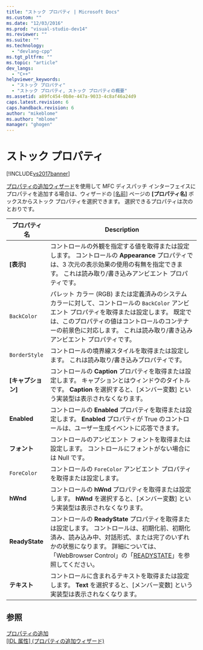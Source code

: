 ```yaml
---
title: "ストック プロパティ | Microsoft Docs"
ms.custom: ""
ms.date: "12/03/2016"
ms.prod: "visual-studio-dev14"
ms.reviewer: ""
ms.suite: ""
ms.technology: 
  - "devlang-cpp"
ms.tgt_pltfrm: ""
ms.topic: "article"
dev_langs: 
  - "C++"
helpviewer_keywords: 
  - "ストック プロパティ"
  - "ストック プロパティ, ストック プロパティの概要"
ms.assetid: a89fc454-0b8e-447a-9033-4c8af46a24d9
caps.latest.revision: 6
caps.handback.revision: 6
author: "mikeblome"
ms.author: "mblome"
manager: "ghogen"
---
```

# ストック プロパティ
[!INCLUDE[vs2017banner](../assembler/inline/includes/vs2017banner.md)]

[プロパティの追加ウィザード](../ide/idl-attributes-add-property-wizard.md)を使用して MFC ディスパッチ インターフェイスにプロパティを追加する場合は、ウィザードの [&#91;名前&#93;](../ide/names-add-property-wizard.md) ページの **\[プロパティ名\]** ボックスからストック プロパティを選択できます。  選択できるプロパティは次のとおりです。  
  
|プロパティ名|Description|  
|------------|-----------------|  
|**\[表示\]**|コントロールの外観を指定する値を取得または設定します。  コントロールの **Appearance** プロパティでは、3 次元の表示効果の使用の有無を指定できます。  これは読み取り\/書き込みアンビエント プロパティです。|  
|`BackColor`|パレット カラー \(RGB\) または定義済みのシステム カラーに対して、コントロールの `BackColor` アンビエント プロパティを取得または設定します。  既定では、このプロパティの値はコントロールのコンテナーの前景色に対応します。  これは読み取り\/書き込みアンビエント プロパティです。|  
|`BorderStyle`|コントロールの境界線スタイルを取得または設定します。  これは読み取り\/書き込みプロパティです。|  
|**\[キャプション\]**|コントロールの **Caption** プロパティを取得または設定します。  キャプションとはウィンドウのタイトルです。  **Caption** を選択すると、\[メンバー変数\] という実装型は表示されなくなります。|  
|**Enabled**|コントロールの **Enabled** プロパティを取得または設定します。  **Enabled** プロパティが True のコントロールは、ユーザー生成イベントに応答できます。|  
|**フォント**|コントロールのアンビエント フォントを取得または設定します。  コントロールにフォントがない場合には Null です。|  
|`ForeColor`|コントロールの `ForeColor` アンビエント プロパティを取得または設定します。|  
|**hWnd**|コントロールの **hWnd** プロパティを取得または設定します。  **hWnd** を選択すると、\[メンバー変数\] という実装型は表示されなくなります。|  
|**ReadyState**|コントロールの **ReadyState** プロパティを取得または設定します。  コントロールは、初期化前、初期化済み、読み込み中、対話形式、または完了のいずれかの状態になります。  詳細については、「WebBrowser Control」の「[READYSTATE](https://msdn.microsoft.com/en-us/library/aa768362.aspx)」を参照してください。|  
|**テキスト**|コントロールに含まれるテキストを取得または設定します。  **Text** を選択すると、\[メンバー変数\] という実装型は表示されなくなります。|  
  
## 参照  
 [プロパティの追加](../Topic/Adding%20a%20Property%20\(Visual%20C++\).md)   
 [\[IDL 属性\] \(プロパティの追加ウィザード\)](../Topic/IDL%20Attributes,%20Add%20Property%20Wizard.md)